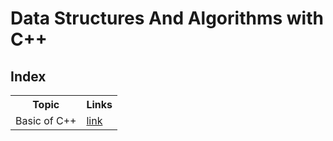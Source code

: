 # Data Structures And Algorithms with C++ 

## Index 

<table>
    <tr width="100%">
        <th>Topic</th>
        <th>Links</th>
    </tr>
    <tr>
        <td>Basic of C++</td>
        <td><a href="./basics">link</a></td>
    </tr>
</table>
